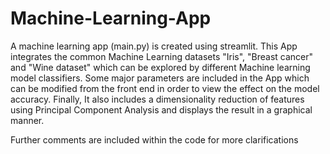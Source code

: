 # Machine-Learning-App
A machine learning app (main.py) is created using streamlit. 
This App integrates the common Machine Learning datasets "Iris", "Breast cancer" and "Wine dataset" which can be explored by different Machine learning model classifiers. Some major parameters are included in the App which can be modified from the front end in order to view the effect on the model accuracy.
Finally, It also includes a dimensionality reduction of features using Principal Component Analysis and displays the result in a graphical manner.

Further comments are included within the code for more clarifications
